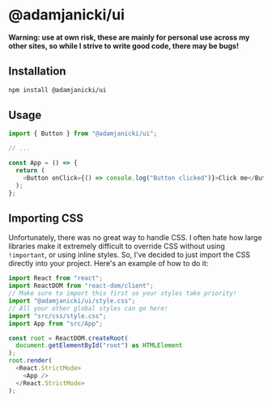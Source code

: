 # @adamjanicki/ui

**Warning: use at own risk, these are mainly for personal use across my other sites, so while I strive to write good code, there may be bugs!**

## Installation

```bash
npm install @adamjanicki/ui
```

## Usage

```ts
import { Button } from "@adamjanicki/ui";

// ...

const App = () => {
  return (
    <Button onClick={() => console.log("Button clicked")}>Click me</Button>
  );
};
```

## Importing CSS

Unfortunately, there was no great way to handle CSS. I often hate how large libraries make it extremely difficult to override CSS without using `!important`, or using inline styles. So, I've decided to just import the CSS directly into your project. Here's an example of how to do it:

```ts
import React from "react";
import ReactDOM from "react-dom/client";
// Make sure to import this first so your styles take priority!
import "@adamjanicki/ui/style.css";
// All your other global styles can go here!
import "src/css/style.css";
import App from "src/App";

const root = ReactDOM.createRoot(
  document.getElementById("root") as HTMLElement
);
root.render(
  <React.StrictMode>
    <App />
  </React.StrictMode>
);
```
